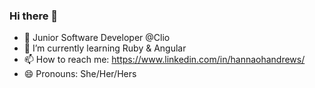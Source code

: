 ### Hi there 👋

- 🌱 Junior Software Developer @Clio  
- 💬 I’m currently learning Ruby & Angular
- 📫 How to reach me: https://www.linkedin.com/in/hannaohandrews/
- 😄 Pronouns: She/Her/Hers

<!--
**hannaohandrews/hannaohandrews** is a ✨ _special_ ✨ repository because its `README.md` (this file) appears on your GitHub profile.

Here are some ideas to get you started:

- 🔭 I’m currently working on ...
- 🌱 I’m currently learning ...
- 👯 I’m looking to collaborate on ...
- 🤔 I’m looking for help with ...
- 💬 Ask me about ...
- 📫 How to reach me: ...
- 😄 Pronouns: ...
- ⚡ Fun fact: ...
-->
